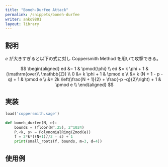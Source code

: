 ```yaml
---
title: "Boneh-Durfee Attack"
permalink: /snippets/boneh-durfee
writer: anko9801
layout: library
---
```


## 説明

$e$ が大きすぎると以下の式に対し Coppersmith Method を用いて攻撃できる。

$$
\begin{aligned}
ed &= 1 & \pmod{\phi} \\
ed &= k \phi + 1 & (\mathrm{over}\ \mathbb{Z}) \\
0 &= k \phi + 1 & \pmod e \\
&= k (N + 1 - p - q) + 1 & \pmod e \\
&= 2k \left(\frac{N + 1}{2} + \frac{-p -q}{2}\right) + 1 & \pmod e \\
\end{aligned}
$$

## 実装

```python
load('coppersmith.sage')

def boneh_durfee(N, e):
    bounds = (floor(N^.25), 2^1024)
    P.<k, s> = PolynomialRing(Zmod(e))
    f = 2*k*((N+1)//2 - s) + 1
    print(small_roots(f, bounds, m=3, d=4))
```

## 使用例
